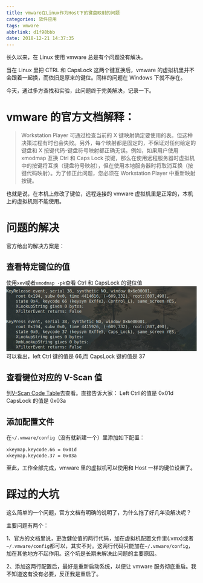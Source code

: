 ```yaml
---
title: vmware在Linux作为Host下的键盘映射的问题
categories: 软件应用
tags: vmware
abbrlink: d1f98bbb
date: 2018-12-21 14:37:35
---
```


长久以来，在 Linux 使用 vmware 总是有个问题没有解决。

当在 Linux 里把 CTRL 和 CapsLock 这两个键互换后，vmware 的虚拟机里并不会跟着一起换，而依旧是原来的键位。同样的问题在 Windows 下就不存在。

今天，通过多方查找和实验，此问题终于完美解决，记录一下。

# vmware 的官方文档解释：

> Workstation Player 可通过检查当前的 X 键映射确定要使用的表。但这种决策过程有时也会失败。另外，每个映射都是固定的，不保证对任何给定的键盘和 X 按键代码-键盘符号映射都正确无误。例如，如果用户使用 xmodmap 互换 Ctrl 和 Caps Lock 按键，那么在使用远程服务器时虚拟机中的按键将互换（键盘符号映射），但在使用本地服务器时将取消互换（按键代码映射）。为了修正此问题，您必须在 Workstation Player 中重新映射按键。

也就是说，在本机上修改了键位，远程连接的 vmware 虚拟机里是正常的，本机上的虚拟机则不能使用。

# 问题的解决

官方给出的解决方案是：

<!--more-->

## 查看特定键位的值

使用`xev`或者`xmodmap -pk`查看 Ctrl 和 CapsLock 的键位值
![key code](../images/vmware在Linux作为Host下的键盘映射的问题/keycode.png)
可以看出，left Ctrl 键的值是 66,而 CapsLock 键的值是 37

## 查看键位对应的 V-Scan 值

到[V-Scan Code Table](https://pubs.vmware.com/workstation-9/index.jsp?topic=%2Fcom.vmware.ws.using.doc%2FGUID-D2C43B86-32EF-44EA-A2ED-D890483D70BD.html)去查看。直接告诉大家：
Left Ctrl 的值是 0x01d
CapsLock 的值是 0x03a

## 添加配置文件

在`~/.vmware/config`（没有就新建一个）里添加如下配置：

    xkeymap.keycode.66 = 0x01d
    xkeymap.keycode.37 = 0x03a

至此，工作全部完成，vmware 里的虚拟机可以使用和 Host 一样的键位设置了。

# 踩过的大坑

这么简单的一个问题，官方文档有明确的说明了，为什么拖了好几年没解决呢？

主要问题有两个：

1、官方的文档里说，更改健位值的两行代码，加在虚拟机配置文件里(.vmx)或者`~/.vmware/config`都可以，其实不对。这两行代码只能加在`~/.vmware/config`，加在其他地方不起作用。这个坑是长期未解决此问题的主要原因。

2、添加这两行配置后，最好是重新启动系统，以便让 vmware 服务彻底重启。我不知道这有没有必要，反正我是重启了。
